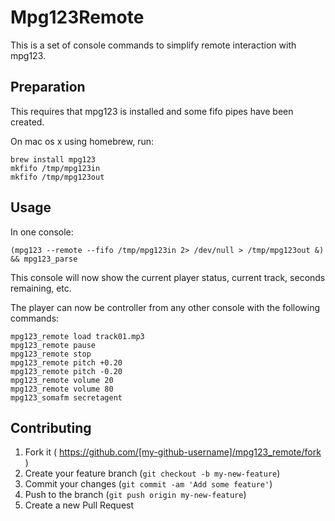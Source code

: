 # Mpg123Remote

This is a set of console commands to simplify remote interaction with mpg123.

## Preparation

This requires that mpg123 is installed and some fifo pipes have been created.

On mac os x using homebrew, run:

    brew install mpg123
    mkfifo /tmp/mpg123in
    mkfifo /tmp/mpg123out   

## Usage

In one console:

    (mpg123 --remote --fifo /tmp/mpg123in 2> /dev/null > /tmp/mpg123out &) && mpg123_parse

This console will now show the current player status, current track, seconds remaining, etc.

The player can now be controller from any other console with the following commands:

    mpg123_remote load track01.mp3
    mpg123_remote pause
    mpg123_remote stop
    mpg123_remote pitch +0.20
    mpg123_remote pitch -0.20
    mpg123_remote volume 20
    mpg123_remote volume 80
    mpg123_somafm secretagent

## Contributing

1. Fork it ( https://github.com/[my-github-username]/mpg123_remote/fork )
2. Create your feature branch (`git checkout -b my-new-feature`)
3. Commit your changes (`git commit -am 'Add some feature'`)
4. Push to the branch (`git push origin my-new-feature`)
5. Create a new Pull Request
